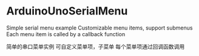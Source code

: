 # ArduinoUnoSerialMenu

Simple serial menu example
Customizable menu items, support submenus
Each menu item is called by a callback function

简单的串口菜单实例
可自定义菜单项，子菜单
每个菜单项通过回调函数调用
